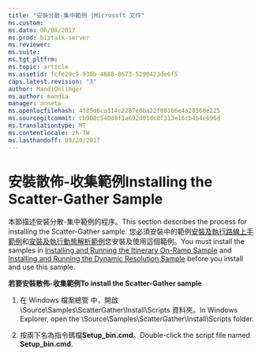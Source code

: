 ```yaml
---
title: "安裝分散-集中範例 |Microsoft 文件"
ms.custom: 
ms.date: 06/08/2017
ms.prod: biztalk-server
ms.reviewer: 
ms.suite: 
ms.tgt_pltfrm: 
ms.topic: article
ms.assetid: fcfe29c9-938b-4688-8673-5290423de6f5
caps.latest.revision: "3"
author: MandiOhlinger
ms.author: mandia
manager: anneta
ms.openlocfilehash: 4f85d6ca314c2287e0ba22f08166e4a28568e225
ms.sourcegitcommit: cb908c540d8f1a692d01dc8f313e16cb4b4e696d
ms.translationtype: MT
ms.contentlocale: zh-TW
ms.lasthandoff: 09/20/2017
---
```

# <a name="installing-the-scatter-gather-sample"></a><span data-ttu-id="ea577-102">安裝散佈-收集範例</span><span class="sxs-lookup"><span data-stu-id="ea577-102">Installing the Scatter-Gather Sample</span></span>
<span data-ttu-id="ea577-103">本節描述安裝分散-集中範例的程序。</span><span class="sxs-lookup"><span data-stu-id="ea577-103">This section describes the process for installing the Scatter-Gather sample.</span></span> <span data-ttu-id="ea577-104">您必須安裝中的範例[安裝及執行路線上手範例](../esb-toolkit/installing-and-running-the-itinerary-on-ramp-sample.md)和[安裝及執行動態解析範例](../esb-toolkit/installing-and-running-the-dynamic-resolution-sample.md)您安裝及使用這個範例。</span><span class="sxs-lookup"><span data-stu-id="ea577-104">You must install the samples in [Installing and Running the Itinerary On-Ramp Sample](../esb-toolkit/installing-and-running-the-itinerary-on-ramp-sample.md) and [Installing and Running the Dynamic Resolution Sample](../esb-toolkit/installing-and-running-the-dynamic-resolution-sample.md) before you install and use this sample.</span></span>  
  
 <span data-ttu-id="ea577-105">**若要安裝散佈-收集範例**</span><span class="sxs-lookup"><span data-stu-id="ea577-105">**To install the Scatter-Gather sample**</span></span>  
  
1.  <span data-ttu-id="ea577-106">在 Windows 檔案總管 中，開啟 \Source\Samples\ScatterGather\Install\Scripts 資料夾。</span><span class="sxs-lookup"><span data-stu-id="ea577-106">In Windows Explorer, open the \Source\Samples\ScatterGather\Install\Scripts folder.</span></span>  
  
2.  <span data-ttu-id="ea577-107">按兩下名為指令碼檔**Setup_bin.cmd**。</span><span class="sxs-lookup"><span data-stu-id="ea577-107">Double-click the script file named **Setup_bin.cmd**.</span></span>